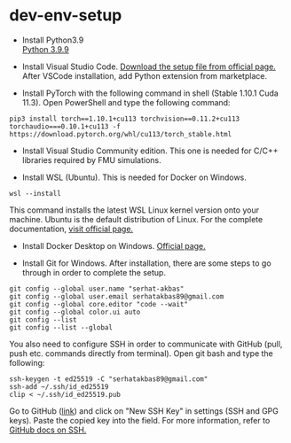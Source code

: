 # dev-env-setup
* Install Python3.9 <br />
[Python 3.9.9](https://www.python.org/downloads/release/python-399/)

* Install Visual Studio Code. [Download the setup file from official page.](https://code.visualstudio.com/) After VSCode installation, add Python extension from marketplace.

* Install PyTorch with the following command in shell (Stable 1.10.1 Cuda 11.3). Open PowerShell and type the following command:
```console
pip3 install torch==1.10.1+cu113 torchvision==0.11.2+cu113 torchaudio===0.10.1+cu113 -f https://download.pytorch.org/whl/cu113/torch_stable.html
```

* Install Visual Studio Community edition. This one is needed for C/C++ libraries required by FMU simulations.

* Install WSL (Ubuntu). This is needed for Docker on Windows.
```console
wsl --install
```
This command installs the latest WSL Linux kernel version onto your machine. Ubuntu is the default distribution of Linux. For the complete documentation, [visit official page.](https://docs.microsoft.com/en-us/windows/wsl/)

* Install Docker Desktop on Windows. [Official page.](https://docs.docker.com/desktop/windows/install/)

* Install Git for Windows. After installation, there are some steps to go through in order to complete the setup.
```
git config --global user.name "serhat-akbas"
git config --global user.email serhatakbas89@gmail.com
git config --global core.editor "code --wait"
git config --global color.ui auto
git config --list
git config --list --global
```
You also need to configure SSH in order to communicate with GitHub (pull, push etc. commands directly from terminal). Open git bash and type the following:
```
ssh-keygen -t ed25519 -C "serhatakbas89@gmail.com"
ssh-add ~/.ssh/id_ed25519
clip < ~/.ssh/id_ed25519.pub
```
Go to GitHub ([link](https://github.com/settings/keys)) and click on "New SSH Key" in settings (SSH and GPG keys). Paste the copied key into the field.
For more information, refer to [GitHub docs on SSH.](https://docs.github.com/en/authentication/connecting-to-github-with-ssh)
